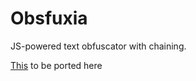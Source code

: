 # Obsfuxia

JS-powered text obfuscator with chaining.

[This](https://snaykey.pythonanywhere.com/) to be ported here

